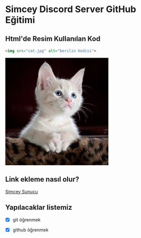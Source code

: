 # Simcey Discord Server GitHub Eğitimi

## Html'de Resim Kullanılan Kod

```html
<img src="cat.jpg" alt="berilin kedisi">
```

![kedi resmi](cat.jpg)

## Link ekleme nasıl olur?

[Simcey Sunucu](https://discord.gg/76e8F8ZRnM)

## Yapılacaklar listemiz

- [x] git öğrenmek
- [x] github öğrenmek

